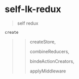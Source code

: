 # self-lk-redux
> self redux

    create 
>>   createStore,
>>   
>>   combineReducers,
>>   
>>   bindeActionCreators,
>>   
>>   applyMiddleware
